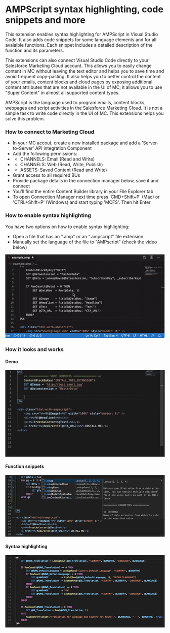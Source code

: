 # AMPScript syntax highlighting, code snippets and more

This extension enables syntax highlighting for AMPScript in Visual Studio Code. It also adds code snippets for some language elements and for all avaialble functions. Each snippet includes a detailed description of the function and its parameters.

This extensions can also connect Visual Studio Code directly to your Salesforce Marketing Cloud account. This allows you to easily change content in MC without leaving the text editor and helps you to save time and avoid frequent copy-pasting. It also helps you to better control the content of your emails, content blocks and cloud pages by exposing additional content attributes that are not available in the UI of MC; it allows you to use "Super Content" in almost all supported content types.

AMPScript is the language used to program emails, content blocks, webpages and script activities in the Salesforce Marketing Cloud. It is not a simple task to write code directly in the UI of MC. This extensions helps you solve this problem.


### How to connect to Marketing Cloud

* In your MC accout, create a new installed package and add a 'Server-to-Server' API integration Component
* Add the following permissions:
* * CHANNELS: Email (Read and Write)
* * CHANNELS: Web (Read, Write, Publish)
* * ASSETS: Saved Content (Read and Write)
* Grant access to all required BUs
* Provide package details in the connection manager below, save it and connect
* You'll find the entire Content Builder library in your File Explorer tab
* To open Connection Manager next time press 'CMD+Shift+P' (Mac) or 'CTRL+Shift+P' (Windows) and start typing 'MCFS'. Then hit Enter


### How to enable syntax highlighting

You have two options on how to enable syntax highlighting:

* Open a file that has an ".amp" or an ".ampscript" file extension
* Manually set the language of the file to "AMPscript" (check the video below)

![AMPScript](https://raw.githubusercontent.com/Bizcuit/vscode-ampscript/master/images/screenshot_video_howto.gif)


### How it looks and works

#### Demo

![Demo](https://raw.githubusercontent.com/Bizcuit/vscode-ampscript/master/images/screenshot_video.gif)

#### Function snippets 

![Function snippets](https://raw.githubusercontent.com/Bizcuit/vscode-ampscript/master/images/screenshot_snippets.png)

#### Syntax highlighting

![Syntax highlighting](https://raw.githubusercontent.com/Bizcuit/vscode-ampscript/master/images/screenshot.png)
